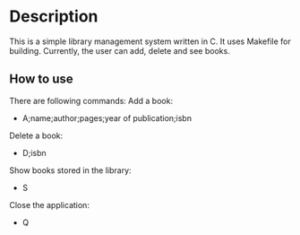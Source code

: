 # Description
This is a simple library management system written in C. It uses Makefile for building. Currently, the user can add, delete and see books.

## How to use
There are following commands:
Add a book:
- A;name;author;pages;year of publication;isbn

Delete a book:
- D;isbn

Show books stored in the library:
- S

Close the application:
- Q
